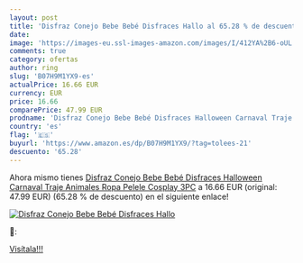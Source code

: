 ```yaml
---
layout: post
title: 'Disfraz Conejo Bebe Bebé Disfraces Hallo al 65.28 % de descuento'
date: 
image: 'https://images-eu.ssl-images-amazon.com/images/I/412YA%2B6-oUL._SL200_.jpg'
comments: true
category: ofertas
author: ring
slug: 'B07H9M1YX9-es'
actualPrice: 16.66 EUR
currency: EUR
price: 16.66
comparePrice: 47.99 EUR
prodname: 'Disfraz Conejo Bebe Bebé Disfraces Halloween Carnaval Traje Animales Ropa Pelele Cosplay 3PC'
country: 'es'
flag: '🇪🇸'
buyurl: 'https://www.amazon.es/dp/B07H9M1YX9/?tag=tolees-21'
descuento: '65.28'
---
```


Ahora mismo tienes [Disfraz Conejo Bebe Bebé Disfraces Halloween Carnaval Traje Animales Ropa Pelele Cosplay 3PC](https://www.amazon.es/dp/B07H9M1YX9/?tag=tolees-21) a 16.66 EUR (original: 47.99 EUR) (65.28 %  de descuento) en el siguiente enlace!

[![Disfraz Conejo Bebe Bebé Disfraces Hallo](https://images-eu.ssl-images-amazon.com/images/I/412YA%2B6-oUL._SL200_.jpg)](https://www.amazon.es/dp/B07H9M1YX9/?tag=tolees-21)

🔎:


[Visítala!!!](https://www.amazon.es/dp/B07H9M1YX9/?tag=tolees-21)
